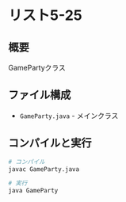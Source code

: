 # リスト5-25

## 概要
GamePartyクラス

## ファイル構成
- `GameParty.java` - メインクラス

## コンパイルと実行
```bash
# コンパイル
javac GameParty.java

# 実行
java GameParty
```
